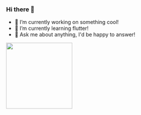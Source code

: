 ### Hi there 👋

<!--
**HjalmarDavidsen/HjalmarDavidsen** is a ✨ _special_ ✨ repository because its `README.md` (this file) appears on your GitHub profile.

Here are some ideas to get you started:

- 🔭 I’m currently working on something cool!
- 🌱 I’m currently learning flutter!
- 👯 I’m looking to collaborate on ...
- 🤔 I’m looking for help with ...
- 💬 Ask me about ...
- 📫 How to reach me: ...
- 😄 Pronouns: ...
- ⚡ Fun fact: ...
-->
- 🔭 I’m currently working on something cool!
- 🌱 I’m currently learning flutter!
- 💬 Ask me about anything, I'd be happy to answer!
<img height="180em" src="https://github-readme-stats.vercel.app/api?username=HjalmarDavidsen&show_icons=true&hide_border=true&&count_private=true&include_all_commits=true" />
